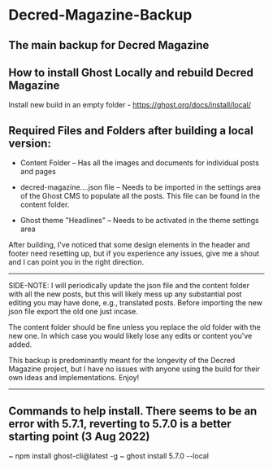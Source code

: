 # Decred-Magazine-Backup
 The main backup for Decred Magazine
---

## How to install Ghost Locally and rebuild Decred Magazine
Install new build in an empty folder - https://ghost.org/docs/install/local/

## Required Files and Folders after building a local version:

* Content Folder – Has all the images and documents for individual posts and pages
* decred-magazine....json file – Needs to be imported in the settings area of the Ghost CMS to populate all the posts. This file can be found in the content folder.

* Ghost theme "Headlines" – Needs to be activated in the theme settings area


After building, I've noticed that some design elements in the header and footer need resetting up, 
but if you experience any issues, give me a shout and I can point you in the right direction.



---
SIDE-NOTE: I will periodically update the json file and the content folder with all the new posts, but this will 
likely mess up any substantial post editing you may have done, e.g., translated posts. Before importing the new 
json file export the old one just incase.

The content folder should be fine unless you replace the old folder with the new one. In which case you would likely
lose any edits or content you've added.

This backup is predominantly meant for the longevity of the Decred Magazine project, but I have no issues with anyone 
using the build for their own ideas and implementations. Enjoy!

---
## Commands to help install. There seems to be an error with 5.7.1, reverting to 5.7.0 is a better starting point (3 Aug 2022)
~ npm install ghost-cli@latest -g
~ ghost install 5.7.0 --local
